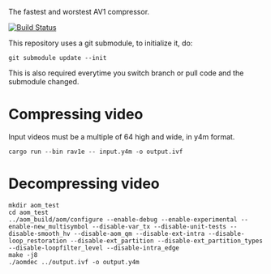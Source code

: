 The fastest and worstest AV1 compressor.

[![Build Status](https://travis-ci.org/tdaede/rav1e.svg?branch=master)](https://travis-ci.org/tdaede/rav1e)

This repository uses a git submodule, to initialize it, do:

```
git submodule update --init
```

This is also required everytime you switch branch or pull code and the submodule changed.


# Compressing video

Input videos must be a multiple of 64 high and wide, in y4m format.

```
cargo run --bin rav1e -- input.y4m -o output.ivf
```
# Decompressing video

```
mkdir aom_test
cd aom_test
../aom_build/aom/configure --enable-debug --enable-experimental --enable-new_multisymbol --disable-var_tx --disable-unit-tests --disable-smooth_hv --disable-aom_qm --disable-ext-intra --disable-loop_restoration --disable-ext_partition --disable-ext_partition_types --disable-loopfilter_level --disable-intra_edge
make -j8
./aomdec ../output.ivf -o output.y4m
```
